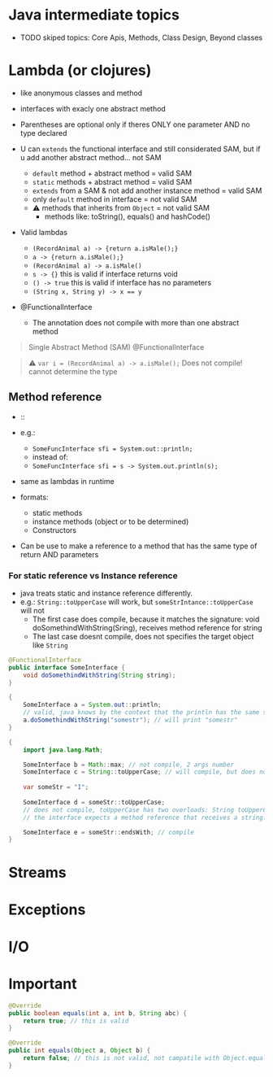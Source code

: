# Java intermediate topics

- TODO skiped topics: Core Apis, Methods, Class Design, Beyond classes

# Lambda (or clojures)

- like anonymous classes and method
- interfaces with exacly one abstract method
- Parentheses are optional only if theres ONLY one parameter AND no type declared
- U can `extends` the functional interface and still considerated SAM, but if u add another abstract method... not SAM
    - `default` method + abstract method = valid SAM
    - `static` methods + abstract method = valid SAM
    - `extends` from a SAM & not add another instance method = valid SAM
    - only `default` method in interface = not valid SAM
    - :warning: methods that inherits from `Object` = not valid SAM
        - methods like: toString(), equals() and hashCode()

- Valid lambdas
    - `(RecordAnimal a) -> {return a.isMale();}`
    - `a -> {return a.isMale();}`
    - `(RecordAnimal a) -> a.isMale()`
    - `s -> {}` this is valid if interface returns void
    - `() -> true` this is valid if interface has no parameters
    - `(String x, String y) -> x == y`

- @FunctionalInterface
    - The annotation does not compile with more than one abstract method



> Single Abstract Method (SAM) @FunctionalInterface

> :warning: `var i = (RecordAnimal a) -> a.isMale();` Does not compile! cannot determine the type


## Method reference 

- ::
- e.g.: 
    - `SomeFuncInterface sfi = System.out::println;` 
    - instead of:
    - `SomeFuncInterface sfi = s -> System.out.println(s);`
- same as lambdas in runtime
- formats:
    - static methods
    - instance methods (object or to be determined)
    - Constructors

- Can be use to make a reference to a method that has the same type of return AND parameters


### For static reference vs Instance reference

- java treats static and instance reference differently.
- e.g.: `String::toUpperCase` will work, but `someStrIntance::toUpperCase` will not
    - The first case does compile, because it matches the signature: void doSomethindWithString(Sring), receives method reference for string
    - The last case doesnt compile, does not specifies the target object like `String`




```java
@FunctionalInterface
public interface SomeInterface {
    void doSomethindWithString(String string);
}

{
    SomeInterface a = System.out::println; 
    // valid, java knows by the context that the println has the same signature
    a.doSomethindWithString("somestr"); // will print "somestr"
}

{
    import java.lang.Math;

    SomeInterface b = Math::max; // not compile, 2 args number
    SomeInterface c = String::toUpperCase; // will compile, but does not return
    
    var someStr = "I";
    
    SomeInterface d = someStr::toUpperCase; 
    // does not compile, toUpperCase has two overloads: String toUpperCase() and String toUpperCase(Locale)
    // the interface expects a method reference that receives a string.

    SomeInterface e = someStr::endsWith; // compile
}
```

# Streams


# Exceptions

# I/O


# Important

```java
@Override
public boolean equals(int a, int b, String abc) {
    return true; // this is valid
}
```

```java
@Override
public int equals(Object a, Object b) {
    return false; // this is not valid, not campatile with Object.equals
}
```
